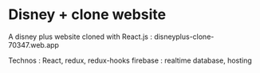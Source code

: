 # Disney + clone website

A disney plus website cloned with React.js : disneyplus-clone-70347.web.app

Technos :
React, redux, redux-hooks
firebase : realtime database, hosting
